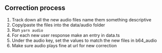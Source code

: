 ## Correction process
1. Track down all the new audio files name them something descriptive
2. Copy/paste the files into the data/audio folder
3. Run `yarn audio`
4. For each new user response make an entry in data.ts
5. Under the audio key, set the values to match the new files in b64_audio
6. Make sure audio plays fine at url for new correction